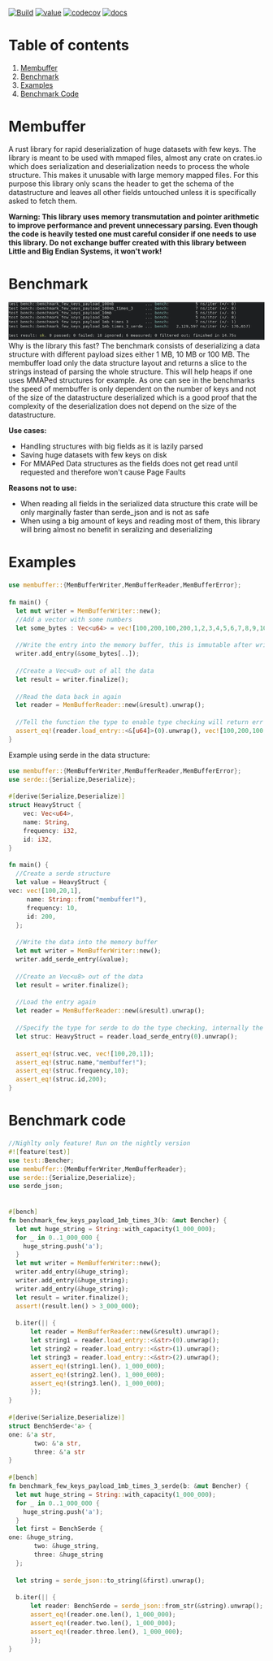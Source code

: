 [![Build](https://github.com/ShadowItaly/membuffer/workflows/Build/badge.svg)](https://github.com/ShadowItaly/membuffer/actions)
[![value](https://img.shields.io/crates/v/membuffer)](https://crates.io/crates/membuffer)
[![codecov](https://codecov.io/gh/ShadowItaly/membuffer/branch/main/graph/badge.svg?token=H1xcM8Umr6)](https://codecov.io/gh/ShadowItaly/membuffer)
[![docs](https://docs.rs/membuffer/badge.svg)](https://docs.rs/membuffer)

# Table of contents
1. [Membuffer](#Membuffer)
2. [Benchmark](#Benchmark)
3. [Examples](#Examples)
4. [Benchmark Code](#Benchmark-code)





# Membuffer
A rust library for rapid deserialization of huge datasets with few keys. The library is meant to be used with mmaped files, almost any crate on crates.io which does serialization and deserialization needs to process the whole structure. This makes it unusable with large memory mapped files. For this purpose this library only scans the header to get the schema of the datastructure and leaves all other fields untouched unless it is specifically asked to fetch them.

**Warning: This library uses memory transmutation and pointer arithmetic to improve performance and
prevent unnecessary parsing. Even though the code is heavily tested one must careful consider if one needs to use this library. Do not exchange buffer created with this library between Little and
Big Endian Systems, it won't work!**

# Benchmark
![Benchmark](assets/benchmark.png)
Why is the library this fast? The benchmark consists of deserializing a data structure with different payload sizes either 1 MB, 10 MB or 100 MB. The membuffer load only the data structure layout and returns a slice to the strings instead of parsing the whole structure. This will help heaps if one uses MMAPed structures for example. As one can see in the benchmarks the speed of membuffer is only dependent on the number of keys and not of the size of the datastructure deserialized which is a good proof that the complexity of the deserialization does not depend on the size of the datastructure.




**Use cases:**
- Handling structures with big fields as it is lazily parsed
- Saving huge datasets with few keys on disk
- For MMAPed Data structures as the fields does not get read until requested and therefore won't cause Page Faults

**Reasons not to use:**
- When reading all fields in the serialized data structure this crate will be only marginally faster than serde_json and is not as safe
- When using a big amount of keys and reading most of them, this library will bring almost no benefit in seralizing and deserializing


# Examples

```rust
use membuffer::{MemBufferWriter,MemBufferReader,MemBufferError};

fn main() {
  let mut writer = MemBufferWriter::new();
  //Add a vector with some numbers
  let some_bytes : Vec<u64> = vec![100,200,100,200,1,2,3,4,5,6,7,8,9,10];

  //Write the entry into the memory buffer, this is immutable after writing no changing after this
  writer.add_entry(&some_bytes[..]);
  
  //Create a Vec<u8> out of all the data
  let result = writer.finalize();

  //Read the data back in again
  let reader = MemBufferReader::new(&result).unwrap();

  //Tell the function the type to enable type checking will return err if the type is not right
  assert_eq!(reader.load_entry::<&[u64]>(0).unwrap(), vec![100,200,100,200,1,2,3,4,5,6,7,8,9,10]);
}
```

Example using serde in the data structure:
```rust
use membuffer::{MemBufferWriter,MemBufferReader,MemBufferError};
use serde::{Serialize,Deserialize};

#[derive(Serialize,Deserialize)]
struct HeavyStruct {
    vec: Vec<u64>,
    name: String,
    frequency: i32,
    id: i32,
}

fn main() {
  //Create a serde structure
  let value = HeavyStruct {
vec: vec![100,20,1],
     name: String::from("membuffer!"),
     frequency: 10,
     id: 200,
  };

  //Write the data into the memory buffer
  let mut writer = MemBufferWriter::new();
  writer.add_serde_entry(&value);

  //Create an Vec<u8> out of the data
  let result = writer.finalize();

  //Load the entry again
  let reader = MemBufferReader::new(&result).unwrap();

  //Specify the type for serde to do the type checking, internally the serde object is saved as JSON string representation
  let struc: HeavyStruct = reader.load_serde_entry(0).unwrap();

  assert_eq!(struc.vec, vec![100,20,1]);
  assert_eq!(struc.name,"membuffer!");
  assert_eq!(struc.frequency,10);
  assert_eq!(struc.id,200);
}
```

# Benchmark code
```rust
//Nighlty only feature! Run on the nightly version
#![feature(test)]
use test::Bencher;
use membuffer::{MemBufferWriter,MemBufferReader};
use serde::{Serialize,Deserialize};
use serde_json;


#[bench]
fn benchmark_few_keys_payload_1mb_times_3(b: &mut Bencher) {
  let mut huge_string = String::with_capacity(1_000_000);
  for _ in 0..1_000_000 {
    huge_string.push('a');
  }
  let mut writer = MemBufferWriter::new();
  writer.add_entry(&huge_string);
  writer.add_entry(&huge_string);
  writer.add_entry(&huge_string);
  let result = writer.finalize();
  assert!(result.len() > 3_000_000);

  b.iter(|| {
      let reader = MemBufferReader::new(&result).unwrap();
      let string1 = reader.load_entry::<&str>(0).unwrap();
      let string2 = reader.load_entry::<&str>(1).unwrap();
      let string3 = reader.load_entry::<&str>(2).unwrap();
      assert_eq!(string1.len(), 1_000_000);
      assert_eq!(string2.len(), 1_000_000);
      assert_eq!(string3.len(), 1_000_000);
      });   
}

#[derive(Serialize,Deserialize)]
struct BenchSerde<'a> {
one: &'a str,
       two: &'a str,
       three: &'a str
}

#[bench]
fn benchmark_few_keys_payload_1mb_times_3_serde(b: &mut Bencher) {
  let mut huge_string = String::with_capacity(1_000_000);
  for _ in 0..1_000_000 {
    huge_string.push('a');
  }
  let first = BenchSerde {
one: &huge_string,
       two: &huge_string,
       three: &huge_string
  };

  let string = serde_json::to_string(&first).unwrap();

  b.iter(|| {
      let reader: BenchSerde = serde_json::from_str(&string).unwrap();
      assert_eq!(reader.one.len(), 1_000_000);
      assert_eq!(reader.two.len(), 1_000_000);
      assert_eq!(reader.three.len(), 1_000_000);
      });
}
```
